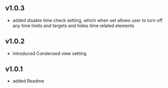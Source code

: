 ## v1.0.3

* added disable time check setting, which when set allows user to turn off any time limits and targets and hides time related elements 

## v1.0.2

* introduced Condensed view setting

## v1.0.1

* added Readme